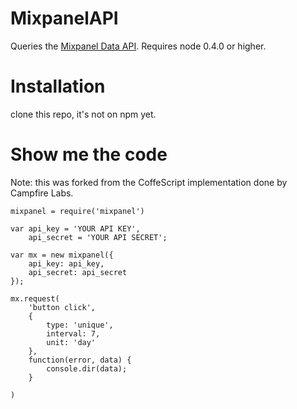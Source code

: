 MixpanelAPI
===========

Queries the [Mixpanel Data API](http://mixpanel.com/api/docs/guides/api/v2). Requires node 0.4.0 or higher.

Installation
============
clone this repo, it's not on npm yet.

Show me the code
================

Note: this was forked from the CoffeScript implementation done by Campfire Labs.

    mixpanel = require('mixpanel')

    var api_key = 'YOUR API KEY',
        api_secret = 'YOUR API SECRET';

    var mx = new mixpanel({
        api_key: api_key,
        api_secret: api_secret
    });

    mx.request(
        'button click',
        {
            type: 'unique',
            interval: 7,
            unit: 'day'
        },
        function(error, data) {
            console.dir(data);
        }
            
    )
